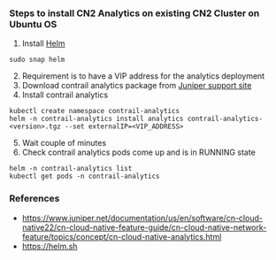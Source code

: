 
### Steps to install CN2 Analytics on existing CN2 Cluster on Ubuntu OS

1. Install [Helm](https://helm.sh)
```
sudo snap helm
```
2. Requirement is to have a VIP address for the analytics deployment
3. Download contrail analytics package from [Juniper support site](https://support.juniper.net/support/downloads/?p=contrail#sw)
4. Install contrail analytics
```
kubectl create namespace contrail-analytics
helm -n contrail-analytics install analytics contrail-analytics-<version>.tgz --set externalIP=<VIP_ADDRESS>
```
5. Wait couple of minutes
6. Check contrail analytics pods come up and is in RUNNING state
```
helm -n contrail-analytics list
kubectl get pods -n contrail-analytics
```


### References
* https://www.juniper.net/documentation/us/en/software/cn-cloud-native22/cn-cloud-native-feature-guide/cn-cloud-native-network-feature/topics/concept/cn-cloud-native-analytics.html
* https://helm.sh
